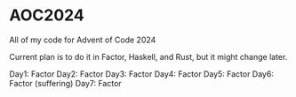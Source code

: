 # AOC2024
All of my code for Advent of Code 2024

Current plan is to do it in Factor, Haskell, and Rust, but it might change later.

Day1: Factor
Day2: Factor
Day3: Factor
Day4: Factor
Day5: Factor
Day6: Factor (suffering)
Day7: Factor